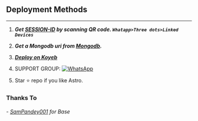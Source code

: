 
## Deployment Methods
---
1. ***Get [SESSION-ID]([https:](https://tinyurl.com/astroqrv5)) by scanning QR code. `Whatapp>Three dots>Linked Devices`***
2.  ***Get a Mongodb uri from [Mongodb](https://account.mongodb.com/).***
3. ***[Deploy on Koyeb](https://app.koyeb.com/apps/deploy?type=git&repository=github.com/vihangayt0/Astro-Md-V5&branch=main&env[OWNER_NUMBER]&env[MONGODB_URI]&env[SUDO]&env[THUMB_IMAGE]=https://raw.githubusercontent.com/vihangayt0/server-/main/Astroboy.jpg&env[BOT_NAME]&env[FOOTER]=Astro-MD&env[ANTI_BAD]=true&env[REMOVEBG_API]&env[ANTI_SPAM]=true&env[INBOX_BL_MSG]=*INBOX%20NOT%20ALLWED*&env[email]=vihangaytbisnuss@gmail.com&env[global_url]=instagram.com&env[FAKE_COUNTRY_CODE]=92&env[READ_MESSAGE]=false&env[DISABLE_PM]=false&env[ANTI_BAD_WORD]=No-Bad-Word-Add-If-You-Want-fuck&env[WORKTYPE]=public&env[THEME]=EN&env[PACK_INFO]=Sam;Pandey&name=Astro-Md&env[KOYEB_NAME]=Vihanga-Yt&env[ANTILINK_VALUES]=chat.whatsapp.com&env[PORT]=8000&ports=8000;http;/)***
4. SUPPORT GROUP: <a href="https://"><img alt="WhatsApp" src="https://camo.githubusercontent.com/2157131829ac512183ee8f8b6c6f803688a4cc66a2e686602844e80478401a7c/68747470733a2f2f696d672e736869656c64732e696f2f62616467652f4a6f696e2047726f75702d3235443336363f7374796c653d666f722d7468652d6261646765266c6f676f3d7768617473617070266c6f676f436f6c6f723d7768697465"/></a>

5. Star ⭐ repo if you like Astro.
### Thanks To

###### - [SamPandey001](https://github.com/SamPandey001/Secktor-Md) for Base
